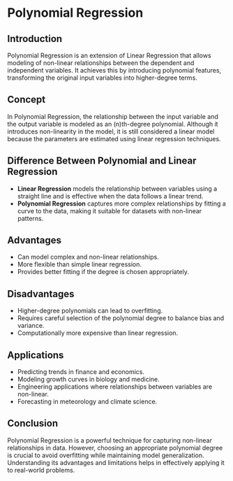 # Polynomial Regression

## Introduction
Polynomial Regression is an extension of Linear Regression that allows modeling of non-linear relationships between the dependent and independent variables. It achieves this by introducing polynomial features, transforming the original input variables into higher-degree terms.

## Concept
In Polynomial Regression, the relationship between the input variable and the output variable is modeled as an \(n\)th-degree polynomial. Although it introduces non-linearity in the model, it is still considered a linear model because the parameters are estimated using linear regression techniques.

## Difference Between Polynomial and Linear Regression
- **Linear Regression** models the relationship between variables using a straight line and is effective when the data follows a linear trend.
- **Polynomial Regression** captures more complex relationships by fitting a curve to the data, making it suitable for datasets with non-linear patterns.

## Advantages
- Can model complex and non-linear relationships.
- More flexible than simple linear regression.
- Provides better fitting if the degree is chosen appropriately.

## Disadvantages
- Higher-degree polynomials can lead to overfitting.
- Requires careful selection of the polynomial degree to balance bias and variance.
- Computationally more expensive than linear regression.

## Applications
- Predicting trends in finance and economics.
- Modeling growth curves in biology and medicine.
- Engineering applications where relationships between variables are non-linear.
- Forecasting in meteorology and climate science.

## Conclusion
Polynomial Regression is a powerful technique for capturing non-linear relationships in data. However, choosing an appropriate polynomial degree is crucial to avoid overfitting while maintaining model generalization. Understanding its advantages and limitations helps in effectively applying it to real-world problems.

